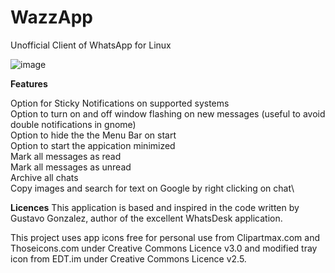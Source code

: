 # WazzApp
Unofficial Client of WhatsApp for Linux

![image](https://user-images.githubusercontent.com/79201496/109441124-4c2b7c00-7a2c-11eb-9bf8-042224ebea77.png)


**Features**

Option for Sticky Notifications on supported systems\
Option to turn on and off window flashing on new messages (useful to avoid double notifications in gnome)\
Option to hide the the Menu Bar on start\
Option to start the appication minimized\
Mark all messages as read\
Mark all messages as unread\
Archive all chats\
Copy images and search for text on Google by right clicking on chat\


**Licences**
This application is based and inspired in the code written by Gustavo Gonzalez, author of the excellent WhatsDesk application.

This project uses app icons free for personal use from Clipartmax.com and Thoseicons.com under Creative Commons Licence v3.0 and modified tray icon from EDT.im under Creative Commons Licence v2.5.
